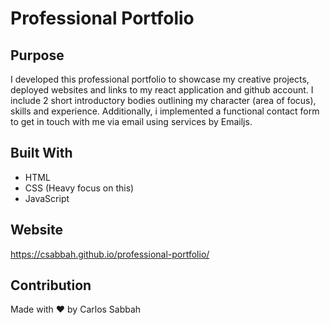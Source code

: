 # Professional Portfolio

## Purpose

I developed this professional portfolio to showcase my creative projects, deployed websites and links to my react application and github account. I include 2 short introductory bodies outlining my character (area of focus), skills and experience. Additionally, i implemented a functional contact form to get in touch with me via email using services by Emailjs. 

## Built With

- HTML
- CSS (Heavy focus on this)
- JavaScript

## Website

https://csabbah.github.io/professional-portfolio/

## Contribution

Made with ❤️ by Carlos Sabbah
